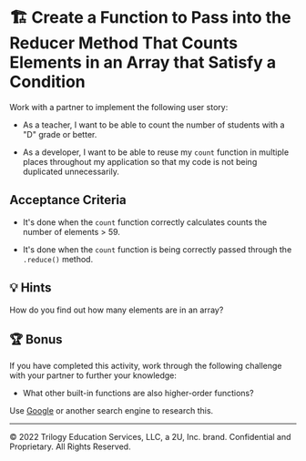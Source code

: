 # 🏗️ Create a Function to Pass into the Reducer Method That Counts Elements in an Array that Satisfy a Condition

Work with a partner to implement the following user story:

* As a teacher, I want to be able to count the number of students with a "D" grade or better.

* As a developer, I want to be able to reuse my `count` function in multiple places throughout my application so that my code is not being duplicated unnecessarily.

## Acceptance Criteria

* It's done when the `count` function correctly calculates counts the number of elements > 59.

* It's done when the `count` function is being correctly passed through the `.reduce()` method.

## 💡 Hints

How do you find out how many elements are in an array? 

## 🏆 Bonus

If you have completed this activity, work through the following challenge with your partner to further your knowledge:

* What other built-in functions are also higher-order functions? 

Use [Google](https://www.google.com) or another search engine to research this.

---
© 2022 Trilogy Education Services, LLC, a 2U, Inc. brand. Confidential and Proprietary. All Rights Reserved.
